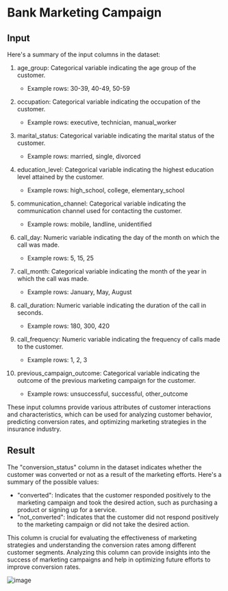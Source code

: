 # Bank Marketing Campaign

## Input
Here's a summary of the input columns in the dataset:

1. age_group: Categorical variable indicating the age group of the customer.
   - Example rows: 30-39, 40-49, 50-59

2. occupation: Categorical variable indicating the occupation of the customer.
   - Example rows: executive, technician, manual_worker

3. marital_status: Categorical variable indicating the marital status of the customer.
   - Example rows: married, single, divorced

4. education_level: Categorical variable indicating the highest education level attained by the customer.
   - Example rows: high_school, college, elementary_school

5. communication_channel: Categorical variable indicating the communication channel used for contacting the customer.
   - Example rows: mobile, landline, unidentified

6. call_day: Numeric variable indicating the day of the month on which the call was made.
   - Example rows: 5, 15, 25

7. call_month: Categorical variable indicating the month of the year in which the call was made.
   - Example rows: January, May, August

8. call_duration: Numeric variable indicating the duration of the call in seconds.
   - Example rows: 180, 300, 420

9. call_frequency: Numeric variable indicating the frequency of calls made to the customer.
   - Example rows: 1, 2, 3

10. previous_campaign_outcome: Categorical variable indicating the outcome of the previous marketing campaign for the customer.
    - Example rows: unsuccessful, successful, other_outcome

These input columns provide various attributes of customer interactions and characteristics, which can be used for analyzing customer behavior, predicting conversion rates, and optimizing marketing strategies in the insurance industry.

## Result
The "conversion_status" column in the dataset indicates whether the customer was converted or not as a result of the marketing efforts. Here's a summary of the possible values:

- "converted": Indicates that the customer responded positively to the marketing campaign and took the desired action, such as purchasing a product or signing up for a service.
- "not_converted": Indicates that the customer did not respond positively to the marketing campaign or did not take the desired action.

This column is crucial for evaluating the effectiveness of marketing strategies and understanding the conversion rates among different customer segments. Analyzing this column can provide insights into the success of marketing campaigns and help in optimizing future efforts to improve conversion rates.

![image](https://github.com/ProElectro121/Ml_Project_final/assets/97580039/2a53ae79-c4d8-4b45-99b3-c9cc52e0e311)
